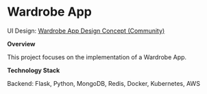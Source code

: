 # Wardrobe App

UI Design: [Wardrobe App Design Concept (Community)](https://www.figma.com/file/Bs6gvMOT2l6kqoPFnOIPoC/Wardrobe-App-Design-Concept-(Community)?type=design&node-id=869-9046&mode=design)

**Overview**

This project focuses on the implementation of a Wardrobe App.

**Technology Stack**

Backend: Flask, Python, MongoDB, Redis, Docker, Kubernetes, AWS
